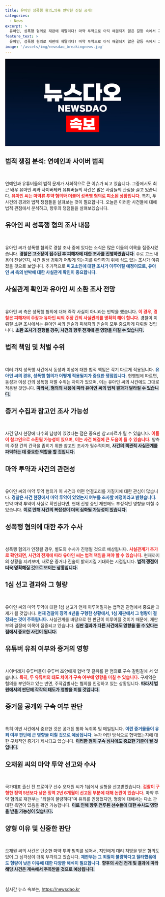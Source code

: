 ```yaml
---
title: 유아인 성폭행 혐의…의혹 반박한 진실 공개!
categories:
  - News
excerpt: >
  유아인, 성폭행 혐의로 재판에 휘말리다! 마약 투약으로 아직 해결되지 않은 갈등 속에서 그의 진실이 밝혀질까? 사이버레커 유튜버들 구속 여부도 심사 중. 법적 쟁점을 박주희 변호사와 함께 분석합니다.
feature_text: >
  유아인, 성폭행 혐의로 재판에 휘말리다! 마약 투약으로 아직 해결되지 않은 갈등 속에서 그의 진실이 밝혀질까? 사이버레커 유튜버들 구속 여부도 심사 중. 법적 쟁점을 박주희 변호사와 함께 분석합니다.
image: '/assets/img/newsdao_breakingnews.jpg'
---
```


<p><img src="/assets/img/newsdao_breakingnews.jpg" alt="koreaapp 속보" /></p>

<h2 data-ke-size="size26">법적 쟁점 분석: 연예인과 사이버 범죄</h2>

<p data-ke-size="size16">&nbsp;</p>

<p>연예인과 유튜버들의 법적 문제가 사회적으로 큰 이슈가 되고 있습니다. 그중에서도 최근 배우 유아인 씨와 사이버레커 유튜버들의 사건은 많은 사람들의 관심을 끌고 있습니다. <b><span style="color: #ee2323;">유아인 씨는 마약류 투약 혐의와 더불어 성폭행 혐의로 피소된 상황입니다.</span></b> 특히, 두 사건의 경과와 법적 쟁점들을 살펴보는 것이 필요합니다. 오늘은 이러한 사건들에 대해 법적 관점에서 분석하고, 향후의 쟁점들을 살펴보겠습니다.</p>

<h2 data-ke-size="size26">유아인 씨 성폭행 혐의 조사 내용</h2>

<p data-ke-size="size16">&nbsp;</p>

<p>유아인 씨가 성폭행 혐의로 경찰 조사 중에 있다는 소식은 많은 이들의 이목을 집중시켰습니다. <b><span style="background-color: #21538527;">경찰은 고소장이 접수된 후 피해자에 대한 조사를 진행하였습니다.</span></b> 주로 고소 내용이 진실인지, 사건 발생 경위가 어떻게 되는지를 확인하기 위해 심도 있는 조사가 이뤄졌을 것으로 보입니다. 추가적으로 <b><span style="color: #1a5490;">피고소인에 대한 조사가 이루어질 예정이므로, 유아인 씨 측의 반박에 대한 사실관계 확인이 중요합니다.</span></b></p>

<h2 data-ke-size="size26">사실관계 확인과 유아인 씨 소환 조사 전망</h2>

<p data-ke-size="size16">&nbsp;</p>

<p>유아인 씨 측은 성폭행 혐의에 대해 즉각 사실이 아니라는 반박을 했습니다. <b><span style="color: #ee2323;">이 경우, 경찰은 피해자의 주장과 유아인 씨의 주장 간의 사실관계를 명확히 해야 합니다.</span></b> 경찰이 이뤄질 소환 조사에서는 유아인 씨의 진술과 피해자의 진술이 모두 중요하게 다뤄질 것입니다. <b><span style="background-color: #21538527;">소환 조사가 진행될 경우, 사건의 향후 전개에 큰 영향을 미칠 수 있습니다.</span></b></p>

<h2 data-ke-size="size26">법적 책임 및 처벌 수위</h2>

<p data-ke-size="size16">&nbsp;</p>

<p>여러 가지 성폭행 사건에서 동성과 이성에 대한 법적 책임은 각기 다르게 적용됩니다. <b><span style="color: #1a5490;">유아인 씨의 경우, 성폭행 혐의가 어떻게 적용될지가 중요한 쟁점입니다.</span></b> 현행법에 따르면, 동성과 이성 간의 성폭행 처벌 수위는 차이가 있으며, 이는 유아인 씨의 사건에도 그대로 적용될 것입니다. <b><span style="background-color: #21538527;">따라서, 혐의의 내용에 따라 유아인 씨의 법적 결과가 달라질 수 있습니다.</span></b></p>

<h2 data-ke-size="size26">증거 수집과 참고인 조사 가능성</h2>

<p data-ke-size="size16">&nbsp;</p>

<p>사건 당시 현장에 다수의 남성이 있었다는 점은 중요한 참고자료가 될 수 있습니다. <b><span style="color: #ee2323;">이들이 참고인으로 소환될 가능성이 있으며, 이는 사건 해결에 큰 도움이 될 수 있습니다.</span></b> 양측의 주장 간의 간극을 좁히기 위한 참고인 조사가 필수적이며, <b><span style="background-color: #21538527;">사건의 객관적 사실관계를 파악하는 데 중요한 역할을 할 것입니다.</span></b></p>

<h2 data-ke-size="size26">마약 투약과 사건의 관련성</h2>

<p data-ke-size="size16">&nbsp;</p>

<p>유아인 씨의 마약 투약 혐의가 이 사건과 어떤 연결고리를 가질지에 대한 관심이 많습니다. <b><span style="color: #1a5490;">경찰은 사건 현장에서 마약 투약이 있었는지 여부를 조사할 예정이라고 밝혔습니다.</span></b> 만약 마약 투약이 사실로 확인된다면, 현재 진행 중인 재판에도 부정적인 영향을 미칠 수 있습니다. <b><span style="background-color: #21538527;">이로 인해 사건의 복잡성이 더욱 심화될 가능성이 있습니다.</span></b></p>

<h2 data-ke-size="size26">성폭행 혐의에 대한 추가 수사</h2>

<p data-ke-size="size16">&nbsp;</p>

<p>성폭행 혐의가 인정될 경우, 별도의 수사가 진행될 것으로 예상됩니다. <b><span style="color: #ee2323;">사실관계가 추가로 확인되면, 사건의 전개에 따라 유아인 씨는 법적 책임을 져야 할 수 있습니다.</span></b> 현재까지의 상황을 지켜보며, 새로운 증거나 진술이 밝혀지길 기대하는 시점입니다. <b><span style="background-color: #21538527;">법적 쟁점이 더욱 명확해질 것으로 보이는 상황입니다.</span></b></p>

<h2 data-ke-size="size26">1심 선고 결과와 그 형량</h2>

<p data-ke-size="size16">&nbsp;</p>

<p>유아인 씨의 마약 투약에 대한 1심 선고가 언제 이루어질지는 법적인 관점에서 중요한 과제가 될 것입니다. <b><span style="color: #1a5490;">현재 검찰이 징역 4년을 구형한 상황에서, 1심 재판에서 그 형량이 결정되는 것이 주목됩니다.</span></b> 사실관계를 바탕으로 한 판단이 이루어질 것이기 때문에, 재판부의 결정에 이목이 집중되고 있습니다. <b><span style="background-color: #21538527;">심판 결과가 다른 사건에도 영향을 줄 수 있다는 점에서 중요한 사건이 됩니다.</span></b></p>

<h2 data-ke-size="size26">유튜버 유죄 여부와 증거의 영향</h2>

<p data-ke-size="size16">&nbsp;</p>

<p>사이버레커 유튜버들이 유튜버 쯔양에게 협박 및 갈취를 한 혐의로 구속 갈림길에 서 있습니다. <b><span style="color: #ee2323;">특히, 두 유튜버의 태도 차이가 구속 여부에 영향을 미칠 수 있습니다.</span></b> 구제역은 혐의를 부인하고 있는 반면, 주작감별사는 혐의를 인정하고 있는 상황입니다. <b><span style="background-color: #21538527;">따라서 법원에서의 판단에 각각의 태도가 영향을 미칠 것입니다.</span></b></p>

<h2 data-ke-size="size26">증거물 공개와 구속 여부 판단</h2>

<p data-ke-size="size16">&nbsp;</p>

<p>특히 이번 사건에서 중요한 것은 공개된 통화 녹취록 및 메일입니다. <b><span style="color: #1a5490;">이런 증거물들이 유죄 여부 판단에 큰 영향을 미칠 것으로 예상됩니다.</span></b> 누가 어떤 방식으로 협박했는지에 대한 구체적인 증거가 제시되고 있습니다. <b><span style="background-color: #21538527;">이러한 점이 구속 심사에도 중요한 기준이 될 것입니다.</span></b></p>

<h2 data-ke-size="size26">오재원 씨의 마약 투약 선고와 수사</h2>

<p data-ke-size="size16">&nbsp;</p>

<p>국가대표 출신 전 프로야구 선수 오재원 씨가 1심에서 실형을 선고받았습니다. <b><span style="color: #ee2323;">검찰이 구형한 징역 5년보다 낮은 징역 2년 6개월이 선고된 부분에 대해 논란이 있습니다.</span></b> 마약 투약 혐의로 재판부는 "죄질이 불량하다"며 유죄를 인정했지만, 형량에 대해서는 다소 관대한 측면이 있음을 확인 가능합니다. <b><span style="background-color: #21538527;">이로 인해 향후 연루된 선수들에 대한 수사도 영향을 받을 가능성이 있습니다.</span></b></p>

<h2 data-ke-size="size26">양형 이유 및 신중한 판단</h2>

<p data-ke-size="size16">&nbsp;</p>

<p>오재원 씨의 사건은 단순한 마약 투약 범죄를 넘어서, 지인에게 대리 처방을 받은 혐의도 있어 그 심각성이 더욱 부각되고 있습니다. <b><span style="color: #1a5490;">재판부는 그 죄질이 불량하다고 질타했음에도 형량이 낮은 이유에 대한 다양한 해석이 필요합니다.</span></b> <b><span style="background-color: #21538527;">향후의 사건 전개 및 결과에 따라 해당 사건은 계속해서 주목받을 것으로 예상됩니다.</span></b></p>

<p data-ke-size="size16">&nbsp;</p>
실시간 뉴스 속보는, <a href="https://newsdao.kr" rel="dofollow">https://newsdao.kr</a>


